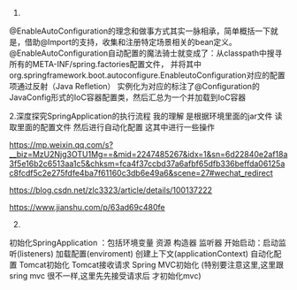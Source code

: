 1.

@EnableAutoConfiguration的理念和做事方式其实一脉相承，简单概括一下就是，借助@Import的支持，收集和注册特定场景相关的bean定义。
@EnableAutoConfiguration自动配置的魔法骑士就变成了：从classpath中搜寻所有的META-INF/spring.factories配置文件，
并将其中org.springframework.boot.autoconfigure.EnableutoConfiguration对应的配置项通过反射（Java Refletion）
实例化为对应的标注了@Configuration的JavaConfig形式的IoC容器配置类，然后汇总为一个并加载到IoC容器


2.深度探究SpringApplication的执行流程
  我的理解 是根据环境里面的jar文件 读取里面的配置文件 然后进行自动化配置 
  这其中进行一些操作  
  
  https://mp.weixin.qq.com/s?__biz=MzU2Njg3OTU1Mg==&mid=2247485267&idx=1&sn=6d22840e2af18a3f5e16b2c6513aa1c5&chksm=fca4f37ccbd37a6afbf65dfb336beffda06125ac8fcdf5c2e275fdfe4ba7f61160c3db6e49a6&scene=27#wechat_redirect
  
  
  https://blog.csdn.net/zlc3323/article/details/100137222
  
  https://www.jianshu.com/p/63ad69c480fe
  
  
2.
初始化SpringApplication ：包括环境变量 资源 构造器 监听器
开始启动：启动监听(listeners)  加载配置(enviroment) 创建上下文(applicationContext)
自动化配置
Tomcat初始化
Tomcat接收请求
Spring MVC初始化 (特别要注意这里,这里跟sring mvc 很不一样,这里先先接受请求后 才初始化mvc)



























